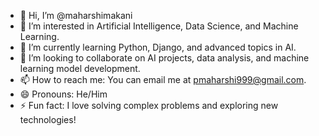 - 👋 Hi, I’m @maharshimakani
- 👀 I’m interested in Artificial Intelligence, Data Science, and Machine Learning.
- 🌱 I’m currently learning Python, Django, and advanced topics in AI.
- 💞️ I’m looking to collaborate on AI projects, data analysis, and machine learning model development.
- 📫 How to reach me: You can email me at pmaharshi999@gmail.com.
- 😄 Pronouns: He/Him
- ⚡ Fun fact: I love solving complex problems and exploring new technologies!
